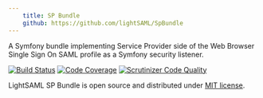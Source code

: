 ```yaml
---
    title: SP Bundle
    github: https://github.com/lightSAML/SpBundle
---
```


A Symfony bundle implementing Service Provider side of the Web Browser Single Sign On SAML profile
as a Symfony security listener.

[![Build Status](https://travis-ci.org/lightSAML/SpBundle.svg?branch=master)](https://travis-ci.org/lightSAML/SpBundle)
[![Code Coverage](https://scrutinizer-ci.com/g/lightSAML/SpBundle/badges/coverage.png?b=master)](https://scrutinizer-ci.com/g/lightSAML/SpBundle/?branch=master)
[![Scrutinizer Code Quality](https://scrutinizer-ci.com/g/lightSAML/SpBundle/badges/quality-score.png?b=master)](https://scrutinizer-ci.com/g/lightSAML/SpBundle/?branch=master)

LightSAML SP Bundle is open source and distributed under
[MIT license](https://github.com/lightSAML/SpBundle/blob/master/LICENSE).
